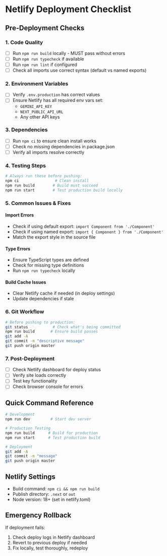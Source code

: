 # Netlify Deployment Checklist

## Pre-Deployment Checks

### 1. Code Quality
- [ ] Run `npm run build` locally - MUST pass without errors
- [ ] Run `npm run typecheck` if available
- [ ] Run `npm run lint` if configured
- [ ] Check all imports use correct syntax (default vs named exports)

### 2. Environment Variables
- [ ] Verify `.env.production` has correct values
- [ ] Ensure Netlify has all required env vars set:
  - `GEMINI_API_KEY`
  - `NEXT_PUBLIC_API_URL` 
  - Any other API keys

### 3. Dependencies
- [ ] Run `npm ci` to ensure clean install works
- [ ] Check no missing dependencies in package.json
- [ ] Verify all imports resolve correctly

### 4. Testing Steps
```bash
# Always run these before pushing:
npm ci                # Clean install
npm run build        # Build must succeed
npm run start        # Test production build locally
```

### 5. Common Issues & Fixes

#### Import Errors
- Check if using default export: `import Component from './Component'`
- Check if using named export: `import { Component } from './Component'`
- Match the export style in the source file

#### Type Errors
- Ensure TypeScript types are defined
- Check for missing type definitions
- Run `npm run typecheck` locally

#### Build Cache Issues
- Clear Netlify cache if needed (in deploy settings)
- Update dependencies if stale

### 6. Git Workflow
```bash
# Before pushing to production:
git status           # Check what's being committed
npm run build       # Ensure build passes
git add -A
git commit -m "descriptive message"
git push origin master
```

### 7. Post-Deployment
- [ ] Check Netlify dashboard for deploy status
- [ ] Verify site loads correctly
- [ ] Test key functionality
- [ ] Check browser console for errors

## Quick Command Reference
```bash
# Development
npm run dev         # Start dev server

# Production Testing
npm run build      # Build for production
npm run start      # Test production build

# Deployment
git add -A
git commit -m "message"
git push origin master
```

## Netlify Settings
- Build command: `npm ci && npm run build`
- Publish directory: `.next` or `out`
- Node version: 18+ (set in netlify.toml)

## Emergency Rollback
If deployment fails:
1. Check deploy logs in Netlify dashboard
2. Revert to previous deploy if needed
3. Fix locally, test thoroughly, redeploy